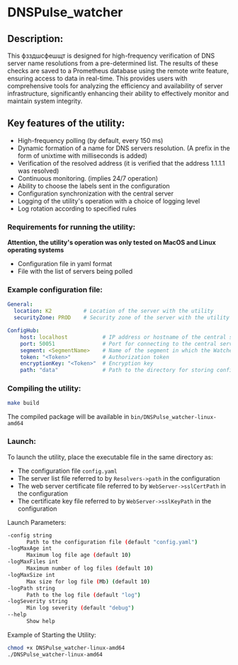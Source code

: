 # DNSPulse_watcher

## Description:
This фзздшсфешщт is designed for high-frequency verification of DNS server name resolutions from a pre-determined list. The results of these checks are saved to a Prometheus database using the remote write feature, ensuring access to data in real-time. This provides users with comprehensive tools for analyzing the efficiency and availability of server infrastructure, significantly enhancing their ability to effectively monitor and maintain system integrity.

## Key features of the utility:
- High-frequency polling (by default, every 150 ms)
- Dynamic formation of a name for DNS servers resolution. (A prefix in the form of unixtime with milliseconds is added)
- Verification of the resolved address (it is verified that the address 1.1.1.1 was resolved)
- Continuous monitoring. (implies 24/7 operation)
- Ability to choose the labels sent in the configuration
- Configuration synchronization with the central server
- Logging of the utility's operation with a choice of logging level
- Log rotation according to specified rules

### Requirements for running the utility:
**Attention, the utility's operation was only tested on MacOS and Linux operating systems**

- Configuration file in yaml format
- File with the list of servers being polled

### Example configuration file:
```yaml
General:
  location: K2          # Location of the server with the utility
  securityZone: PROD    # Security zone of the server with the utility

ConfigHub:
    host: localhost           # IP address or hostname of the central server
    port: 50051               # Port for connecting to the central server
    segment: <SegmentName>    # Name of the segment in which the Watcher is located
    token: "<Token>"          # Authorization token
    encryptionKey: "<Token>"  # Encryption key
    path: "data"              # Path to the directory for storing configuration data and the list of servers polled from the central server
```


### Compiling the utility:
```bash
make build
```
The compiled package will be available in `bin/DNSPulse_watcher-linux-amd64`

### Launch:
To launch the utility, place the executable file in the same directory as:
- The configuration file `config.yaml`
- The server list file referred to by `Resolvers->path` in the configuration
- The web server certificate file referred to by `WebServer->sslCertPath` in the configuration
- The certificate key file referred to by `WebServer->sslKeyPath` in the configuration

Launch Parameters:
```bash
-config string
      Path to the configuration file (default "config.yaml")
-logMaxAge int
      Maximum log file age (default 10)
-logMaxFiles int
      Maximum number of log files (default 10)
-logMaxSize int
      Max size for log file (Mb) (default 10)
-logPath string
      Path to the log file (default "log")
-logSeverity string
      Min log severity (default "debug")
--help 
      Show help
```

Example of Starting the Utility:
```bash
chmod +x DNSPulse_watcher-linux-amd64
./DNSPulse_watcher-linux-amd64
```